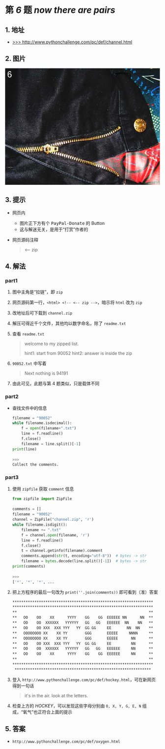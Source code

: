 # 第 *6* 题 *now there are pairs*

## 1. 地址

- <a href="http://www.pythonchallenge.com/pc/def/channel.html" target="_blank">>>> http://www.pythonchallenge.com/pc/def/channel.html</a>

## 2. 图片

![channel](.\imgs\06_channel.jpg)

## 3. 提示

- 网页内
    - 图片正下方有个 <kbd>PayPal-Donate</kbd> 的 Button
    - 这与解迷无关，是用于“打赏”作者的

- 网页源码注释

    > <-- zip

## 4. 解法

### part1

1. 图中主角是“拉链”，即 `zip`
2. 网页源码第一行，`<html> <!-- <-- zip -->`，暗示将 `html` 改为 `zip`
3. 改地址后可下载到 `channel.zip`
4. 解压可得近千个文件，其他均以数字命名，除了 `readme.txt`
5. 查看 `readme.txt`

    > welcome to my zipped list.
    >
    > hint1: start from 90052
    > hint2: answer is inside the zip

6. `90052.txt` 中写着

    > Next nothing is 94191

7. 由此可见，此题与第 4 题类似，只是载体不同

### part2

- 查找文件中的信息

    ```python
    filename = "90052"
    while filename.isdecimal():
        f = open(filename+".txt")
        line = f.readline()
        f.close()
        filename = line.split()[-1]
    print(line)

    >>>
    Collect the comments.
    ```

### part3

1. 使用 `zipfile` 获取 `comment` 信息

    ```python
    from zipfile import ZipFile

    comments = []
    filename = "90052"
    channel = ZipFile("channel.zip", 'r')
    while filename.isdigit():
        filename += ".txt"
        f = channel.open(filename, 'r')
        line = f.readline()
        f.close()
        t = channel.getinfo(filename).comment
        comments.append(str(t, encoding="utf-8"))  # bytes -> str
        filename = bytes.decode(line.split()[-1])  # bytes -> str
    print(comments)

    >>> 
    ['*', '*', '*', ...
    ```

2. 把上方程序的最后一句改为 `print(''.join(comments))` 即可看到（准）答案

    ```txt
    ****************************************************************
    ****************************************************************
    **                                                            **
    **   OO    OO    XX      YYYY    GG    GG  EEEEEE NN      NN  **
    **   OO    OO  XXXXXX   YYYYYY   GG   GG   EEEEEE  NN    NN   **
    **   OO    OO XXX  XXX YYY   YY  GG GG     EE       NN  NN    **
    **   OOOOOOOO XX    XX YY        GGG       EEEEE     NNNN     **
    **   OOOOOOOO XX    XX YY        GGG       EEEEE      NN      **
    **   OO    OO XXX  XXX YYY   YY  GG GG     EE         NN      **
    **   OO    OO  XXXXXX   YYYYYY   GG   GG   EEEEEE     NN      **
    **   OO    OO    XX      YYYY    GG    GG  EEEEEE     NN      **
    **                                                            **
    ****************************************************************
     **************************************************************
    ```

3. 登入 `http://www.pythonchallenge.com/pc/def/hockey.html`，可在新网页得到一句话

    > it's in the air. look at the letters.

4. 检查上方的 *HOCKEY*，可以发现这些字母分别由 `O, X, Y, G, E, N` 组成，“氧气”也正符合上面的提示

## 5. 答案

- `http://www.pythonchallenge.com/pc/def/oxygen.html`